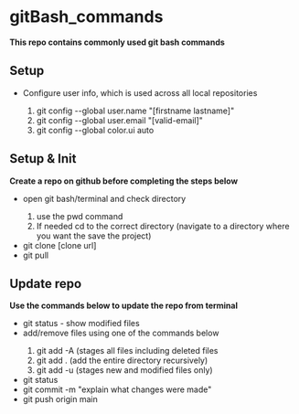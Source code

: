 # gitBash_commands
**This repo contains commonly used git bash commands**

## Setup
<ul>
  <li>Configure user info, which is used across all local repositories</li>
    <ol>
      <li>git config --global user.name "[firstname lastname]"</li>
      <li>git config --global user.email "[valid-email]"</li>
      <li>git config --global color.ui auto</li>
    </ol>
</ul>

## Setup & Init
**Create a repo on github before completing the steps below**
<ul>
  <li>open git bash/terminal and check directory</li>
    <ol>
      <li>use the pwd command</li>
      <li>If needed cd to the correct directory (navigate to a directory where you want the save the project)</li>
    </ol>
  <li>git clone [clone url]</li>
  <li>git pull</li>
    </ol>
</ul>

## Update repo
**Use the commands below to update the repo from terminal**
<ul>
  <li>git status - show modified files</li>
  <li>add/remove files using one of the commands below</li>
    <ol>
      <li>git add -A (stages all files including deleted files</li>
      <li>git add . (add the entire directory recursively)</li>
      <li>git add -u (stages new and modified files only)</li>
    </ol>
  <li>git status</li>
  <li>git commit -m "explain what changes were made"</li>
  <li>git push origin main</li>
    </ol>
</ul>
